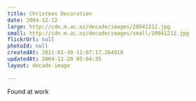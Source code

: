 ```yaml
---
title: Christmas Decoration
date: 2004-12-12
large: http://cdn.m.ac.nz/decade/images/20041212.jpg
small: http://cdn.m.ac.nz/decade/images/small/20041212.jpg
flickrUrl: null
photoId: null
createdAt: 2011-01-30 11:07:17.264918
updatedAt: 2004-12-20 05:04:35
layout: decade-image

---
```

Found at work
